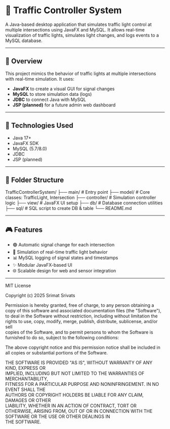 # 🚦 Traffic Controller System

A Java-based desktop application that simulates traffic light control at multiple intersections using JavaFX and MySQL. It allows real-time visualization of traffic lights, simulates light changes, and logs events to a MySQL database.

---

## 📌 Overview

This project mimics the behavior of traffic lights at multiple intersections with real-time simulation. It uses:
- **JavaFX** to create a visual GUI for signal changes
- **MySQL** to store simulation data (logs)
- **JDBC** to connect Java with MySQL
- **JSP (planned)** for a future admin web dashboard

---

## 🧩 Technologies Used

- Java 17+
- JavaFX SDK
- MySQL (5.7/8.0)
- JDBC
- JSP (planned)

---

## 🔧 Folder Structure

TrafficControllerSystem/
├── main/ # Entry point
├── model/ # Core classes: TrafficLight, Intersection
├── controller/ # Simulation controller logic
├── view/ # JavaFX UI setup
├── db/ # Database connection utilities
├── sql/ # SQL script to create DB & table
└── README.md


---

## 🎮 Features

- 🟢 Automatic signal change for each intersection
- 🔁 Simulation of real-time traffic light behavior
- 📊 MySQL logging of signal states and timestamps
- ✨ Modular JavaFX-based UI
- 🌐 Scalable design for web and sensor integration

---

MIT License

Copyright (c) 2025 Srimat Srivats

Permission is hereby granted, free of charge, to any person obtaining a copy
of this software and associated documentation files (the "Software"), to deal
in the Software without restriction, including without limitation the rights
to use, copy, modify, merge, publish, distribute, sublicense, and/or sell    
copies of the Software, and to permit persons to whom the Software is         
furnished to do so, subject to the following conditions:

The above copyright notice and this permission notice shall be included in   
all copies or substantial portions of the Software.

THE SOFTWARE IS PROVIDED "AS IS", WITHOUT WARRANTY OF ANY KIND, EXPRESS OR   
IMPLIED, INCLUDING BUT NOT LIMITED TO THE WARRANTIES OF MERCHANTABILITY,     
FITNESS FOR A PARTICULAR PURPOSE AND NONINFRINGEMENT. IN NO EVENT SHALL THE  
AUTHORS OR COPYRIGHT HOLDERS BE LIABLE FOR ANY CLAIM, DAMAGES OR OTHER       
LIABILITY, WHETHER IN AN ACTION OF CONTRACT, TORT OR OTHERWISE, ARISING FROM,
OUT OF OR IN CONNECTION WITH THE SOFTWARE OR THE USE OR OTHER DEALINGS IN    
THE SOFTWARE.

